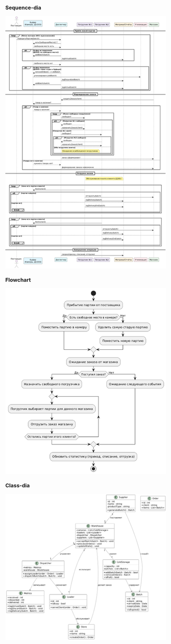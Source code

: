### Sequence-dia
  ![sequence.png](/imgs/sequence.png)

### Flowchart
  ![flowchart.png](/imgs/flowchart.png)

### Class-dia
  ![class-dia.png](/imgs/class-dia.png)